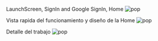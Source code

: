LaunchScreen, SignIn and Google SignIn, Home
![pop](https://github.com/YormanColina/Jobly/blob/main/resources/login.gif?raw=true)

Vista rapida del funcionamiento y diseño de la Home
![pop](https://github.com/YormanColina/Jobly/blob/main/resources/Home.gif?raw=true)

Detalle del trabajo
![pop](https://github.com/YormanColina/Jobly/blob/main/resources/Detail.gif?raw=true)

